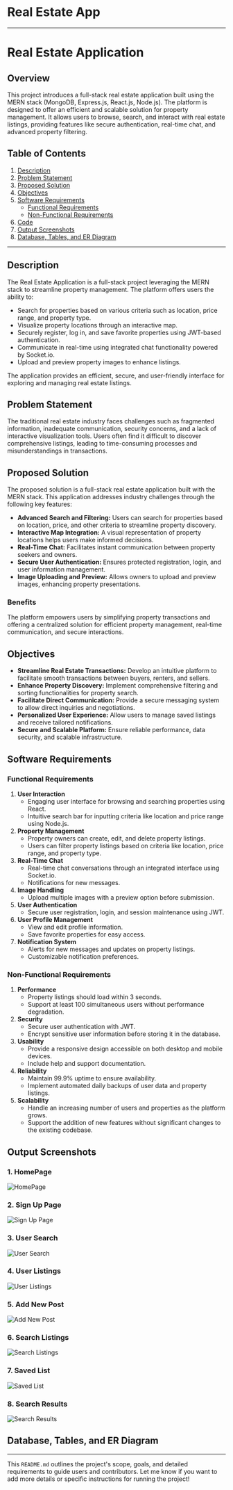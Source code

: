 # Real Estate App

---


# Real Estate Application

## Overview
This project introduces a full-stack real estate application built using the MERN stack (MongoDB, Express.js, React.js, Node.js). The platform is designed to offer an efficient and scalable solution for property management. It allows users to browse, search, and interact with real estate listings, providing features like secure authentication, real-time chat, and advanced property filtering.

## Table of Contents
1. [Description](#description)
2. [Problem Statement](#problem-statement)
3. [Proposed Solution](#proposed-solution)
4. [Objectives](#objectives)
5. [Software Requirements](#software-requirements)
   - [Functional Requirements](#functional-requirements)
   - [Non-Functional Requirements](#non-functional-requirements)
6. [Code](#code)
7. [Output Screenshots](#output-screenshots)
8. [Database, Tables, and ER Diagram](#database-tables-and-er-diagram)

---

## Description
The Real Estate Application is a full-stack project leveraging the MERN stack to streamline property management. The platform offers users the ability to:
- Search for properties based on various criteria such as location, price range, and property type.
- Visualize property locations through an interactive map.
- Securely register, log in, and save favorite properties using JWT-based authentication.
- Communicate in real-time using integrated chat functionality powered by Socket.io.
- Upload and preview property images to enhance listings.

The application provides an efficient, secure, and user-friendly interface for exploring and managing real estate listings.

## Problem Statement
The traditional real estate industry faces challenges such as fragmented information, inadequate communication, security concerns, and a lack of interactive visualization tools. Users often find it difficult to discover comprehensive listings, leading to time-consuming processes and misunderstandings in transactions.

## Proposed Solution
The proposed solution is a full-stack real estate application built with the MERN stack. This application addresses industry challenges through the following key features:
- **Advanced Search and Filtering:** Users can search for properties based on location, price, and other criteria to streamline property discovery.
- **Interactive Map Integration:** A visual representation of property locations helps users make informed decisions.
- **Real-Time Chat:** Facilitates instant communication between property seekers and owners.
- **Secure User Authentication:** Ensures protected registration, login, and user information management.
- **Image Uploading and Preview:** Allows owners to upload and preview images, enhancing property presentations.

### Benefits
The platform empowers users by simplifying property transactions and offering a centralized solution for efficient property management, real-time communication, and secure interactions.

## Objectives
- **Streamline Real Estate Transactions:** Develop an intuitive platform to facilitate smooth transactions between buyers, renters, and sellers.
- **Enhance Property Discovery:** Implement comprehensive filtering and sorting functionalities for property search.
- **Facilitate Direct Communication:** Provide a secure messaging system to allow direct inquiries and negotiations.
- **Personalized User Experience:** Allow users to manage saved listings and receive tailored notifications.
- **Secure and Scalable Platform:** Ensure reliable performance, data security, and scalable infrastructure.

## Software Requirements

### Functional Requirements
1. **User Interaction**
   - Engaging user interface for browsing and searching properties using React.
   - Intuitive search bar for inputting criteria like location and price range using Node.js.
2. **Property Management**
   - Property owners can create, edit, and delete property listings.
   - Users can filter property listings based on criteria like location, price range, and property type.
3. **Real-Time Chat**
   - Real-time chat conversations through an integrated interface using Socket.io.
   - Notifications for new messages.
4. **Image Handling**
   - Upload multiple images with a preview option before submission.
5. **User Authentication**
   - Secure user registration, login, and session maintenance using JWT.
6. **User Profile Management**
   - View and edit profile information.
   - Save favorite properties for easy access.
7. **Notification System**
   - Alerts for new messages and updates on property listings.
   - Customizable notification preferences.

### Non-Functional Requirements
1. **Performance**
   - Property listings should load within 3 seconds.
   - Support at least 100 simultaneous users without performance degradation.
2. **Security**
   - Secure user authentication with JWT.
   - Encrypt sensitive user information before storing it in the database.
3. **Usability**
   - Provide a responsive design accessible on both desktop and mobile devices.
   - Include help and support documentation.
4. **Reliability**
   - Maintain 99.9% uptime to ensure availability.
   - Implement automated daily backups of user data and property listings.
5. **Scalability**
   - Handle an increasing number of users and properties as the platform grows.
   - Support the addition of new features without significant changes to the existing codebase.


## Output Screenshots
### 1. HomePage
![HomePage](./outputs/file_2024-10-18_03.12.06.png)

### 2. Sign Up Page
![Sign Up Page](./outputs/file_2024-10-18_03.12.33.png)

### 3. User Search
![User Search](./outputs/file_2024-10-18_03.13.19.png)

### 4. User Listings
![User Listings](./outputs/file_2024-10-18_03.13.51.png)

### 5. Add New Post
![Add New Post](./outputs/file_2024-10-18_03.14.26.png)

### 6. Search Listings
![Search Listings](./outputs/file_2024-10-18_03.15.08.png)

### 7. Saved List
![Saved List](./outputs/file_2024-10-18_03.16.22.png)

### 8. Search Results
![Search Results](./outputs/file_2024-10-18_03.16.55.png)

## Database, Tables, and ER Diagram


---

This `README.md` outlines the project's scope, goals, and detailed requirements to guide users and contributors. Let me know if you want to add more details or specific instructions for running the project!
